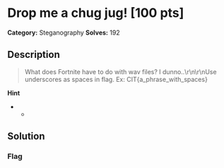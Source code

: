 # Drop me a chug jug! [100 pts]

**Category:** Steganography
**Solves:** 192

## Description
>What does Fortnite have to do with wav files? I dunno..\r\n\r\nUse underscores as spaces in flag. Ex: CIT{a_phrase_with_spaces}

**Hint**
* -

## Solution

### Flag


